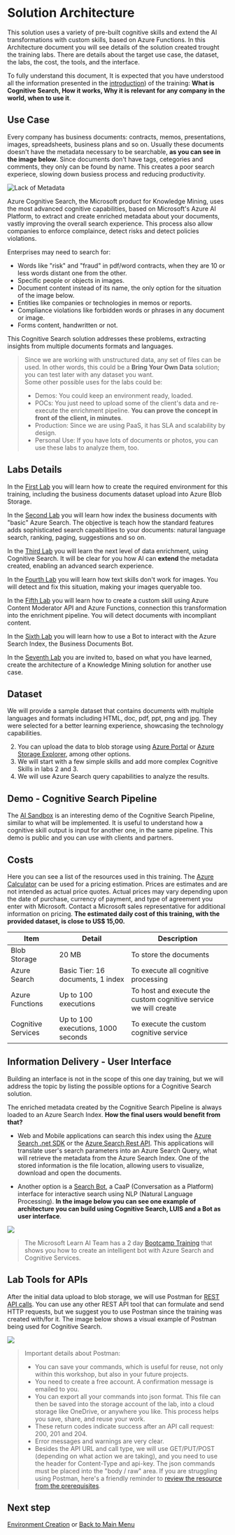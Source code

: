 # Solution Architecture

This solution uses a variety of pre-built cognitive skills and extend the AI transformations with custom skills, based on Azure Functions. In this Architecture document you will see details of the solution created trought the training labs. There are details about the target use case, the dataset, the labs, the cost, the tools, and the interface.

To fully understand this document, It is expected that you have understood all the information presented in the [introduction](./Introduction.md)) of the training: **What is Cognitive Search, How it works, Why it is relevant for any company in the world, when to use it**.

## Use Case

Every company has business documents: contracts, memos, presentations, images, spreadsheets, business plans and so on. Usually these documents doesn't have the metadata necessary to be searchable, **as you can see in the image below**. Since documents don't have tags, cetegories and comments, they only can be found by name. This creates a poor search experiece, slowing down busiess process and reducing productivity.

![Lack of Metadata](./resources/images/sol-arch-images/no-meta.png)

Azure Cognitive Search, the Microsoft product for Knowledge Mining, uses the most advanced cognitive capabilities, based on Microsoft's Azure AI Platform, to extract and create enriched metadata about your documents, vastly improving the overall search experience. This process also allow companies to enforce complaince, detect risks and detect policies violations.

Enterprises may need to search for:

+ Words like "risk" and "fraud" in pdf/word contracts, when they are 10 or less words distant one from the other.
+ Specific people or objects in images.
+ Document content instead of its name, the only option for the situation of the image below.
+ Entities like companies or technologies in memos or reports.
+ Compliance violations like forbidden words or phrases in any document or image.
+ Forms content, handwritten or not.

This Cognitive Search solution addresses these problems, extracting insights from multiple documents formats and languages.

> Since we are working with unstructured data, any set of files can be used. In other words, this could be a **Bring Your Own Data** solution; you can test later with any dataset you want.  
> Some other possible uses for the labs could be:  
>+ Demos: You could keep an environment ready, loaded.
>+ POCs: You just need to upload some of the client's data and re-execute the enrichment pipeline. **You can prove the concept in front of the client, in minutes**.
>+ Production: Since we are using PaaS, it has SLA and scalability by design.
>+ Personal Use: If you have lots of documents or photos, you can use these labs to analyze them, too.

## Labs Details

In the [First Lab](./Lab-Environment-Creation.md) you will learn how to create the required environment for this training, including the business documents dataset upload into Azure Blob Storage.

In the [Second Lab](./Lab-Azure-Search-Fundamentals.md) you will learn how index the business documents with "basic" Azure Search. The objective is teach how the standard features adds sophisticated search capabilities to your documents: natural language search, ranking, paging, suggestions and so on.

In the [Third Lab](./Lab-Text-Skills.md) you will learn the next level of data enrichment, using Cognitive Search. It will be clear for you how AI can **extend** the metadata created, enabling an advanced search experience.

In the [Fourth Lab](./Lab-Image-Skills.md) you will learn how text skills don't work for images. You will detect and fix this situation, making your images queryable too.

In the [Fifth Lab](./Lab-Custom-Skills.md) you will learn how to create a custom skill using Azure Content Moderator API and Azure Functions, connection this transformation into the enrichment pipeline. You will detect documents with incompliant content.

In the [Sixth Lab](./Lab-Business-Documents-Bot.md) you will learn how to use a Bot to interact with the Azure Search Index, the Business Documents Bot.

In the [Seventh Lab](./Final-Case.md) you are invited to, based on what you have learned, create the architecture of a Knowledge Mining solution for another use case.

## Dataset

We will provide a sample dataset that contains documents with multiple languages and formats including HTML, doc, pdf, ppt, png and jpg. They were selected for a better learning experience, showcasing the technology capabilities.



2. You can upload the data to blob storage using [Azure Portal](https://docs.microsoft.com/en-us/azure/storage/blobs/storage-quickstart-blobs-portal) or [Azure Storage Explorer](https://docs.microsoft.com/en-us/azure/storage/blobs/storage-quickstart-blobs-storage-explorer), among other options.
3. We will start with a few simple skills and add more complex Cognitive Skills in labs 2 and 3.
4. We will use Azure Search query capabilities to analyze the results.


## Demo - Cognitive Search Pipeline

The [AI Sandbox](https://text-analytics-demo-dev.azurewebsites.net/) is an interesting demo of the Cognitive Search Pipeline, similar to what will be implemented. It is useful to understand how a cognitive skill output is input for another one, in the same pipeline.
This demo is public and you can use with clients and partners.


## Costs
Here you can see a list of the resources used in this training. The [Azure Calculator](https://azure.microsoft.com/en-us/pricing/calculator/) can be used for a pricing estimation. 
Prices are estimates and are not intended as actual price quotes. Actual prices may vary depending upon the date of purchase, currency of payment, and type of agreement you enter with Microsoft. Contact a Microsoft sales representative for additional information on pricing.
**The estimated daily cost of this training, with the provided dataset, is close to US$ 15,00.**  


| Item | Detail | Description
|-------|----------|----------|
| Blob Storage | 20 MB |To store the documents |
| Azure Search | Basic Tier: 16 documents, 1 index | To execute all cognitive processing |
| Azure Functions | Up to 100 executions| To host and execute the custom cognitive service we will create |
| Cognitive Services | Up to 100 executions, 1000 seconds | To execute the custom cognitive service | 

## Information Delivery - User Interface
Building an interface is not in the scope of this one day training, but we will address the topic by listing the possible options for a Cognitive Search solution.

The enriched metadata created by the Cognitive Search Pipeline is always loaded to an Azure Search Index. **How the final users would benefit from that?** 

+ Web and Mobile applications can search this index using the [Azure Search .net SDK](https://docs.microsoft.com/en-us/azure/search/search-query-dotnet) 
or the [Azure Search Rest API](https://docs.microsoft.com/en-us/azure/search/search-query-rest-api). This applications will translate user's search parameters into an Azure Search Query, what will retrieve the metadata from the Azure Search Index. 
One of the stored information is the file location, allowing users to visualize, download and open the documents.

+ Another option is a [Search Bot](https://docs.microsoft.com/en-us/azure/bot-service/dotnet/bot-builder-dotnet-search-azure?view=azure-bot-service-3.0), a CaaP (Conversation as a Platform) interface for interactive search using NLP (Natural Language Processing).
**In the image below you can see one example of architecture you can build using Cognitive Search, LUIS and a Bot as user interface**.

![](./resources/images/just-a-bots-sample-architecture.png)


> The Microsoft Learn AI Team has a 2 day [Bootcamp Training](https://azure.github.io/LearnAI-Bootcamp/emergingaidev_bootcamp) that shows you how to create an intelligent bot with Azure Search and Cognitive Services.


## Lab Tools for APIs
After the initial data upload to blob storage, we will use Postman for [REST API calls](https://docs.microsoft.com/en-us/azure/search/search-fiddler). You can use any other REST API tool that can formulate and send HTTP requests, but we suggest you to use Postman since the training was created with/for it. The image below shows a visual example of Postman being used for Cognitive Search.

![](./resources/images/postman.png)

> Important details about Postman:
> + You can save your commands, which is useful for reuse, not only within this workshop, but also in your future projects.
> + You need to create a free account. A confirmation message is emailed to you.
> + You can export all your commands into json format. This file can then be saved into the storage account of the lab, into a cloud storage like OneDrive, or anywhere you like. This process helps you save, share, and reuse your work.
> + These return codes indicate success after an API call request: 200, 201 and 204. 
> + Error messages and warnings are very clear.
> + Besides the API URL and call type, we will use GET/PUT/POST (depending on what action we are taking), and you need to use the header for Content-Type and api-key. The json commands must be placed into the "body / raw" area. If you are struggling using Postman, here's a friendly reminder to [review the resource from the prerequisites](https://docs.microsoft.com/en-us/azure/search/search-fiddler).

## Next step

[Environment Creation](./Environment-Creation.md) or [Back to Main Menu](./readme.md)